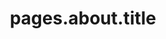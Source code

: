 ---
layout: compose
includes:
  - path: about.html 
    css_class: bg-light
  - path: team.html

namespace: about
permalink: /ueber-uns
permalink_en: /about
nav_highlight: pages.about.title
title: pages.about.title
---